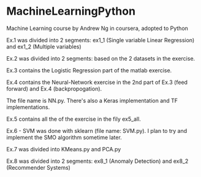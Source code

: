 # MachineLearningPython

Machine Learning course by Andrew Ng in coursera, adopted to Python

Ex.1 was divided into 2 segments: ex1_1 (Single variable Linear Regression) and ex1_2 (Multiple variables)

Ex.2 was divided into 2 segments: based on the 2 datasets in the exercise.

Ex.3 contains the Logistic Regression part of the matlab exercise.

Ex.4 contains the Neural-Network exercise in the 2nd part of Ex.3 (feed forward) and Ex.4 (backpropogation).

The file name is NN.py.
There's also a Keras implementation and TF implementations.

Ex.5 contains all the of the exercise in the fily ex5_all.

Ex.6 - SVM was done with sklearn (file name: SVM.py). I plan to try and implement the SMO algorithm sometime later.

Ex.7 was divided into KMeans.py and PCA.py

Ex.8 was divided into 2 segments: ex8_1 (Anomaly Detection) and ex8_2 (Recommender Systems)
